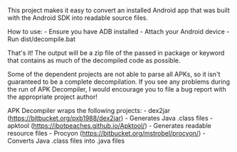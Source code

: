 This project makes it easy to convert an installed Android app that was built with the Android SDK into readable source files.

How to use:
	- Ensure you have ADB installed
	- Attach your Android device
	- Run dist/decompile.bat <package or keyword>

That's it! The output will be a zip file of the passed in package or keyword that contains as much of the decompiled code as possible.

Some of the dependent projects are not able to parse all APKs, so it isn't guaranteed to be a complete decompilation. If you see any problems during the run of APK Decompiler, I would encourage you to file a bug report with the appropriate project author!

APK Decompiler wraps the following projects:
	- dex2jar (https://bitbucket.org/pxb1988/dex2jar) - Generates Java .class files
	- apktool (https://ibotpeaches.github.io/Apktool/) - Generates readable resource files
	- Procyon (https://bitbucket.org/mstrobel/procyon/) - Converts Java .class files into .java files
